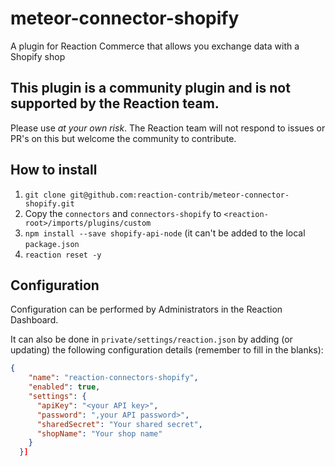 # meteor-connector-shopify

A plugin for Reaction Commerce that allows you exchange data with a Shopify shop

## This plugin is a community plugin and is not supported by the Reaction team.
Please use *at your own risk*. The Reaction team will not respond to issues or PR's on this
but welcome the community to contribute.

## How to install

1. `git clone git@github.com:reaction-contrib/meteor-connector-shopify.git`
1. Copy the `connectors` and `connectors-shopify` to `<reaction-root>/imports/plugins/custom`
1. `npm install --save shopify-api-node` (it can't be added to the local `package.json`
1. `reaction reset -y`

## Configuration

Configuration can be performed by Administrators in the Reaction Dashboard.

It can also be done in `private/settings/reaction.json` by adding (or updating) the following configuration details (remember to fill in the blanks):

```json
{
    "name": "reaction-connectors-shopify",
    "enabled": true,
    "settings": {
      "apiKey": "<your API key>",
      "password": ",your API password>",
      "sharedSecret": "Your shared secret",
      "shopName": "Your shop name"
    }
  }]
```
